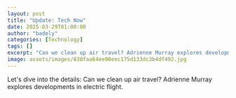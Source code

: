 ```yaml
---
layout: post
title: "Update: Tech Now"
date: 2025-03-29T01:00:00
author: "badely"
categories: [Technology]
tags: []
excerpt: "Can we clean up air travel? Adrienne Murray explores developments in electric flight."
image: assets/images/830faa64ee90eec175d133dc3b4df492.jpg
---
```


Let's dive into the details: Can we clean up air travel? Adrienne Murray explores developments in electric flight.

